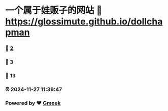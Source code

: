 # 一个属于娃贩子的网站 :link: https://glossimute.github.io/dollchapman 
### :page_facing_up: [2](https://glossimute.github.io/dollchapman/tag.html) 
### :speech_balloon: 3 
### :hibiscus: 13 
### :alarm_clock: 2024-11-27 11:39:47 
### Powered by :heart: [Gmeek](https://github.com/Meekdai/Gmeek)
